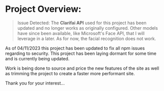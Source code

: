 # Project Overview:

> Issue Detected: The **Clarifai API** used for this project has been updated and no longer works as originally
> configured. Other models have since been available, like Microsoft's Face API, that I will leverage in a later.
> As for now, the facial recognition does not work.

As of 04/11/2023 this project has been updated to fix all npm issues regarding to security. This project has been laying dormant for some time and is currently being updated. 

Work is being done to source and price the new features of the site as well as trimming the project to create a faster more performant site. 

Thank you for your interest...
